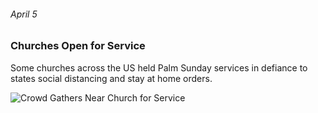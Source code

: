 ###### April 5

### Churches Open for Service

Some churches across the US held Palm Sunday services in defiance to states social distancing and stay at home orders. 

![Crowd Gathers Near Church for Service](https://cdn.pixabay.com/photo/2020/05/17/19/36/the-crowd-5183273_960_720.jpg)